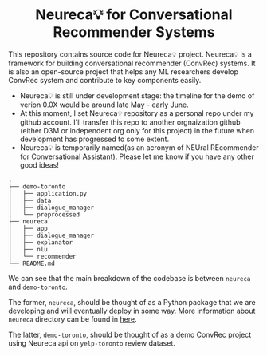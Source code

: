 # <center>Neureca💡 for Conversational Recommender Systems</center>

This repository contains source code for Neureca💡 project. Neureca💡 is a framework for building conversational recommender (ConvRec) systems. It is also an open-source project that helps any ML researchers develop ConvRec system and contribute to key components easily.


- Neureca💡 is still under development stage: the timeline for the demo of verion 0.0X would be around late May - early June.
- At this moment, I set Neureca💡 repository as a personal repo under my github account. I'll transfer this repo to another orgnaization github (either D3M or independent org only for this project) in the future when development has progressed to some extent. 
- Neureca💡 is temporarily named(as an acronym of NEUral REcommender for Conversational Assistant). Please let me know if you have any other good ideas!

```
.
├── demo-toronto
│   ├── application.py
│   ├── data
│   ├── dialogue_manager
│   └── preprocessed
├── neureca
│   ├── app
│   ├── dialogue_manager
│   ├── explanator
│   ├── nlu
│   └── recommender
└── README.md
```

We can see that the main breakdown of the codebase is between `neureca` and `demo-toronto`.

The former, `neureca`, should be thought of as a Python package that we are developing and will eventually deploy in some way. More information about `neureca` directory can be found in [here](/neureca).

The latter, `demo-toronto`, should be thought of as a demo ConvRec project using Neureca api on `yelp-toronto` review dataset. 